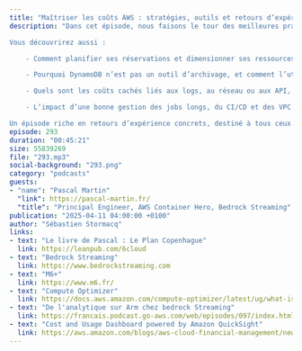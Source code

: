 ```yaml
---
title: "Maîtriser les coûts AWS : stratégies, outils et retours d’expérience"
description: "Dans cet épisode, nous faisons le tour des meilleures pratiques pour maîtriser et optimiser les coûts dans le cloud AWS. De la puissance du tagging à l’efficacité de l’autoscaling, en passant par les instances Spot, Graviton, ou encore les outils de visualisation comme Cost Explorer et Anomaly Detection, Pascal Martin, Principal Enginner chez Bedrock Streaming et AWS Hero, partage leurs stratégies, leurs réussites et… quelques surprises sur la facture.

Vous découvrirez aussi :

    - Comment planifier ses réservations et dimensionner ses ressources avec précision.

    - Pourquoi DynamoDB n’est pas un outil d’archivage, et comment l’utiliser efficacement.

    - Quels sont les coûts cachés liés aux logs, au réseau ou aux API, et comment les éviter.

    - L’impact d’une bonne gestion des jobs longs, du CI/CD et des VPC sur les dépenses globales.

Un épisode riche en retours d’expérience concrets, destiné à tous ceux qui veulent faire rimer cloud avec résilience, efficacité et économies."
episode: 293
duration: "00:45:21"
size: 55839269
file: "293.mp3"
social-background: "293.png"
category: "podcasts"
guests:
- "name": "Pascal Martin"
  "link": https://pascal-martin.fr/
  "title": "Principal Engineer, AWS Container Hero, Bedrock Streaming"
publication: "2025-04-11 04:00:00 +0100"
author: "Sébastien Stormacq"
links:
- text: "Le livre de Pascal : Le Plan Copenhague"
  link: https://leanpub.com/6cloud
- text: "Bedrock Streaming"
  link: https://www.bedrockstreaming.com
- text: "M6+"
  link: https://www.m6.fr/ 
- text: "Compute Optimizer"
  link: https://docs.aws.amazon.com/compute-optimizer/latest/ug/what-is-compute-optimizer.html
- text: "De l'analytique sur Arm chez bedrock Streaming"
  link: https://francais.podcast.go-aws.com/web/episodes/097/index.html
- text: "Cost and Usage Dashboard powered by Amazon QuickSight"
  link: https://aws.amazon.com/blogs/aws-cloud-financial-management/new-cost-and-usage-dashboard-powered-by-amazon-quicksight/
---
```

